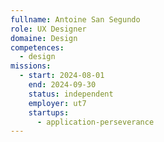 ```yaml
---
fullname: Antoine San Segundo
role: UX Designer
domaine: Design
competences:
  - design
missions:
  - start: 2024-08-01
    end: 2024-09-30
    status: independent
    employer: ut7
    startups:
      - application-perseverance
---
```

